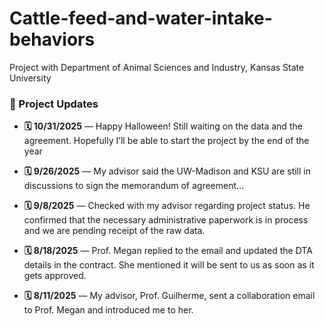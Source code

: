 # Cattle-feed-and-water-intake-behaviors
Project with Department of Animal Sciences and Industry, Kansas State University


### 📌 Project Updates

- **🗓️ 10/31/2025** — Happy Halloween! Still waiting on the data and the agreement. Hopefully I’ll be able to start the project by the end of the year

- **🗓️ 9/26/2025** — My advisor said the UW-Madison and KSU are still in discussions to sign the memorandum of agreement…
  
- **🗓️ 9/8/2025** — Checked with my advisor regarding project status. He confirmed that the necessary administrative paperwork is in process and we are pending receipt of the raw data.

- **🗓️ 8/18/2025** — Prof. Megan replied to the email and updated the DTA details in the contract. She mentioned it will be sent to us as soon as it gets approved.

- **🗓️ 8/11/2025** — My advisor, Prof. Guilherme, sent a collaboration email to Prof. Megan and introduced me to her.


